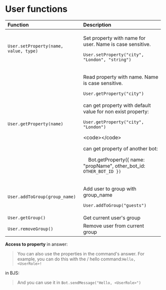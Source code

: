 # User functions

<table>
  <thead>
    <tr>
      <th style="text-align:left">Function</th>
      <th style="text-align:left">Description</th>
    </tr>
  </thead>
  <tbody>
    <tr>
      <td style="text-align:left"><code>User.setProperty(name, value, type)</code>
      </td>
      <td style="text-align:left">
        <p>Set property with name for user. Name is case sensitive.</p>
        <p></p>
        <p><code>User.setProperty(&quot;city&quot;, &quot;London&quot;, &quot;string&quot;)</code>
        </p>
      </td>
    </tr>
    <tr>
      <td style="text-align:left"><code>User.getProperty(name)</code>
      </td>
      <td style="text-align:left">
        <p>Read property with name. Name is case sensitive.</p>
        <p></p>
        <p><code>User.getProperty(&quot;city&quot;)</code>
          <br />
          <br />can get property with default value for non exist property:</p>
        <p><code>User.getProperty(&quot;city&quot;, &quot;London&quot;)</code>
        </p>
        <p>&lt;code&gt;&lt;/code&gt;</p>
        <p>can get property of another bot:</p>
        <p><code>  </code>Bot.getProperty({ name: &quot;propName&quot;, other_bot_id: <code>OTHER_BOT_ID })</code>
        </p>
      </td>
    </tr>
    <tr>
      <td style="text-align:left"><code>User.addToGroup(group_name)</code>
      </td>
      <td style="text-align:left">
        <p>Add user to group with group_name</p>
        <p></p>
        <p><code>User.addToGroup(&quot;guests&quot;)</code>
        </p>
      </td>
    </tr>
    <tr>
      <td style="text-align:left"><code>User.getGroup()</code>
      </td>
      <td style="text-align:left">Get current user&apos;s group</td>
    </tr>
    <tr>
      <td style="text-align:left"><code>User.removeGroup()</code>
      </td>
      <td style="text-align:left">Remove user from current group</td>
    </tr>
  </tbody>
</table>

**Access to property** in answer:

> You can also use the properties in the command's answer. For example, you can do this with the / hello command:`Hello, <UserRole>!`

in BJS:

> And you can use it in `Bot.sendMessage("Hello, <UserRole>")`

